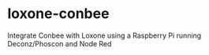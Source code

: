 # loxone-conbee
Integrate Conbee with Loxone using a Raspberry Pi running Deconz/Phoscon and Node Red
